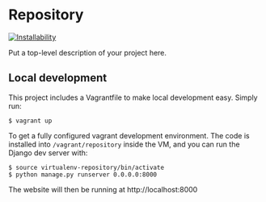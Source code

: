 [//]: # (you can delete this line, it's a hack from the project template)
Repository
===========================

[![Installability](http://img.shields.io/badge/installability-gold-ffd700.svg)]()

Put a top-level description of your project here.

Local development
-----------------

This project includes a Vagrantfile to make local development easy.
Simply run:

    $ vagrant up

To get a fully configured vagrant development environment. The code is
installed into `/vagrant/repository` inside the VM, and you can run
the Django dev server with:

    $ source virtualenv-repository/bin/activate
    $ python manage.py runserver 0.0.0.0:8000

The website will then be running at http://localhost:8000
